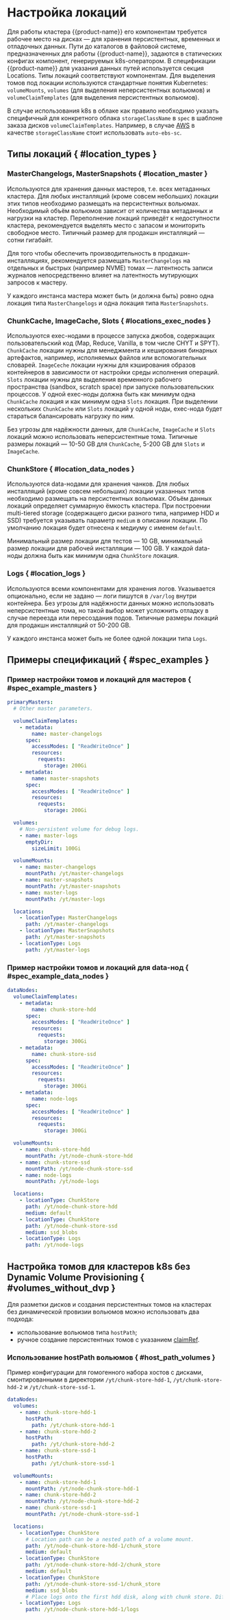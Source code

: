 # Настройка локаций

Для работы кластера {{product-name}} его компонентам требуется рабочее место на дисках — для хранения персистентных, временных и отладочных данных. Пути до каталогов в файловой системе, предназначенных для работы {{product-name}}, задаются в статических конфигах компонент, генерируемых k8s-оператором. В спецификации {{product-name}} для указания данных путей используется секция Locations. Типы локаций соответствуют компонентам. Для выделения томов под локации используются стандартные понятия Kubernetes: `volumeMounts`, `volumes` (для выделения неперсистентных вольюмов) и `volumeClaimTemplates` (для выделения персистентных вольюмов).

В случае использования k8s в облаке как правило необходимо указать специфичный для конкретного облака `storageClassName` в `spec` в шаблоне заказа дисков `volumeClaimTemplates`. Например, в случае [AWS](https://docs.aws.amazon.com/eks/latest/userguide/create-storage-class.html) в качестве `storageClassName` стоит использовать `auto-ebs-sc`.

## Типы локаций { #location_types }

### MasterChangelogs, MasterSnapshots { #location_master }
 Используются для хранения данных мастеров, т.е. всех метаданных кластера. Для любых инсталляций (кроме совсем небольших) локации этих типов необходимо размещать на персистентных вольюмах. Необходимый объём вольюмов зависит от количества метаданных и нагрузки на кластер. Переполнение локаций приведёт к недоступности кластера, рекомендуется выделять место с запасом и мониторить свободное место. Типичный размер для продакшн инсталляций — сотни гигабайт.

 Для того чтобы обеспечить производительность в продакшн-инсталляциях, рекомендуется размещать `MasterChangelogs` на отдельных и быстрых (например NVME) томах — латентность записи журналов непосредственно влияет на латентность мутирующих запросов к мастеру.

 У каждого инстанса мастера может быть (и должна быть) ровно одна локация типа `MasterChangelogs` и одна локация типа `MasterSnapshots`.

### ChunkCache, ImageCache, Slots { #locations_exec_nodes }
Используются exec-нодами в процессе запуска джобов, содержащих пользовательский код (Map, Reduce, Vanilla, в том числе CHYT и SPYT). `ChunkCache` локации нужны для менеджмента и кеширования бинарных артефактов, например, исполняемых файлов или вспомогательных словарей. `ImageCeche` локации нужны для кэширования образов контейнеров в зависимости от настройки среды исполнения операций. `Slots` локации нужны для выделения временного рабочего пространства (sandbox, scratch space) при запуске пользовательских процессов. У одной exec-ноды должна быть как минимум одна `ChunkCache` локация и как минимум одна `Slots` локация. При выделении нескольких `ChunkCache` или `Slots` локаций у одной ноды, exec-нода будет стараться балансировать нагрузку по ним.

Без угрозы для надёжности данных, для `ChunkCache`, `ImageCache` и `Slots` локаций можно использовать неперсистентные тома. Типичные размеры локаций — 10-50 GB для `ChunkCache`, 5-200 GB для `Slots` и `ImageCache`.

### ChunkStore { #location_data_nodes }
Используются data-нодами для хранения чанков. Для любых инсталляций (кроме совсем небольших) локации указанных типов необходимо размещать на персистентных вольюмах. Объём данных локаций определяет суммарную ёмкость кластера. При построении multi-tiered storage (содержащего диски разного типа, например HDD и SSD) требуется указывать параметр `medium` в описании локации. По умолчанию локация будет отнесена к медиуму с именем `default`.

Минимальный размер локации для тестов — 10 GB, минимальный размер локации для рабочей инсталляции — 100 GB. У каждой data-ноды должна быть как минимум одна `ChunkStore` локация.

### Logs { #location_logs }
Используются всеми компонентами для хранения логов. Указывается опционально, если не задано — логи пишутся в `/var/log` внутри контейнера. Без угрозы для надёжности данных можно использовать неперсистентные тома, но такой выбор может усложнить отладку в случае переезда или пересоздания подов. Типичные размеры локаций для продакшн инсталляций от 50-200 GB.

У каждого инстанса может быть не более одной локации типа `Logs`.

## Примеры спецификаций { #spec_examples }

### Пример настройки томов и локаций для мастеров { #spec_example_masters }

```yaml
primaryMasters:
  # Other master parameters.

  volumeClaimTemplates:
    - metadata:
        name: master-changelogs
      spec:
        accessModes: [ "ReadWriteOnce" ]
        resources:
          requests:
            storage: 200Gi
    - metadata:
        name: master-snapshots
      spec:
        accessModes: [ "ReadWriteOnce" ]
        resources:
          requests:
            storage: 200Gi

  volumes:
    # Non-persistent volume for debug logs.
    - name: master-logs
      emptyDir:
        sizeLimit: 100Gi

  volumeMounts:
    - name: master-changelogs
      mountPath: /yt/master-changelogs
    - name: master-snapshots
      mountPath: /yt/master-snapshots
    - name: master-logs
      mountPath: /yt/master-logs

  locations:
    - locationType: MasterChangelogs
      path: /yt/master-changelogs
    - locationType: MasterSnapshots
      path: /yt/master-snapshots
    - locationType: Logs
      path: /yt/master-logs
```

### Пример настройки томов и локаций для data-нод { #spec_example_data_nodes }

```yaml
dataNodes:
  volumeClaimTemplates:
    - metadata:
        name: chunk-store-hdd
      spec:
        accessModes: [ "ReadWriteOnce" ]
        resources:
          requests:
            storage: 300Gi
    - metadata:
        name: chunk-store-ssd
      spec:
        accessModes: [ "ReadWriteOnce" ]
        resources:
          requests:
            storage: 300Gi
    - metadata:
        name: node-logs
      spec:
        accessModes: [ "ReadWriteOnce" ]
        resources:
          requests:
            storage: 300Gi

  volumeMounts:
    - name: chunk-store-hdd
      mountPath: /yt/node-chunk-store-hdd
    - name: chunk-store-ssd
      mountPath: /yt/node-chunk-store-ssd
    - name: node-logs
      mountPath: /yt/node-logs

  locations:
    - locationType: ChunkStore
      path: /yt/node-chunk-store-hdd
      medium: default
    - locationType: ChunkStore
      path: /yt/node-chunk-store-ssd
      medium: ssd_blobs
    - locationType: Logs
      path: /yt/node-logs
```

## Настройка томов для кластеров k8s без Dynamic Volume Provisioning { #volumes_without_dvp }
Для разметки дисков и создания персистентных томов на кластерах без динамической провизии вольюмов можно использовать два подхода:
 * использование вольюмов типа `hostPath`;
 * ручное создание персистентных томов с указанием [claimRef](https://cloud.google.com/kubernetes-engine/docs/how-to/persistent-volumes/preexisting-pd?authuser=0#pv_to_statefulset).

### Использование hostPath вольюмов { #host_path_volumes }
Пример конфигурации для гомогенного набора хостов с дисками, смонтированными в директории ```/yt/chunk-store-hdd-1```, ```/yt/chunk-store-hdd-2``` и ```/yt/chunk-store-ssd-1```.

```yaml
dataNodes:
  volumes:
    - name: chunk-store-hdd-1
      hostPath:
        path: /yt/chunk-store-hdd-1
    - name: chunk-store-hdd-2
      hostPath:
        path: /yt/chunk-store-hdd-2
    - name: chunk-store-ssd-1
      hostPath:
        path: /yt/chunk-store-ssd-1

  volumeMounts:
    - name: chunk-store-hdd-1
      mountPath: /yt/node-chunk-store-hdd-1
    - name: chunk-store-hdd-2
      mountPath: /yt/node-chunk-store-hdd-2
    - name: chunk-store-ssd-1
      mountPath: /yt/node-chunk-store-ssd-1

  locations:
    - locationType: ChunkStore
      # Location path can be a nested path of a volume mount.
      path: /yt/node-chunk-store-hdd-1/chunk_store
      medium: default
    - locationType: ChunkStore
      path: /yt/node-chunk-store-hdd-2/chunk_store
      medium: default
    - locationType: ChunkStore
      path: /yt/node-chunk-store-ssd-1/chunk_store
      medium: ssd_blobs
      # Place logs onto the first hdd disk, along with chunk store. Different locations may possibly share the same volume.
    - locationType: Logs
      path: /yt/node-chunk-store-hdd-1/logs
```


